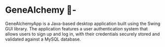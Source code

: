 # GeneAlchemy 🧬-
GeneAlchemyApp is a Java-based desktop application built using the Swing GUI library. The application features a user authentication system that allows users to sign up and log in, with their credentials securely stored and validated against a MySQL database.
